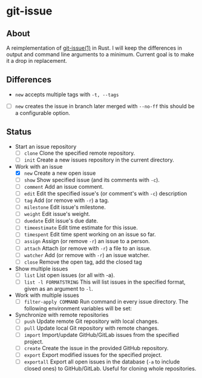 # git-issue

## About

A reimplementation of [git-issue(1)](https://github.com/dspinellis/git-issue) in
Rust. I will keep the differences in output and command line arguments to a minimum.
Current goal is to make it a drop in replacement.

## Differences

- `new` accepts multiple tags with `-t, --tags`
- [ ] `new` creates the issue in branch later merged with `--no-ff` this should
  be a configurable option.

## Status

- Start an issue repository
  - [ ] `clone` Clone the specified remote repository.
  - [ ] `init` Create a new issues repository in the current directory.

- Work with an issue
  - [x] `new` Create a new open issue
  - [ ] `show` Show specified issue (and its comments with `-c`).
  - [ ] `comment` Add an issue comment.
  - [ ] `edit` Edit the specified issue's (or comment's with `-c`) description
  - [ ] `tag` Add (or remove with `-r`) a tag.
  - [ ] `milestone` Edit issue's milestone.
  - [ ] `weight` Edit issue's weight.
  - [ ] `duedate` Edit issue's due date.
  - [ ] `timeestimate` Edit time estimate for this issue.
  - [ ] `timespent` Edit time spent working on an issue so far.
  - [ ] `assign` Assign (or remove `-r`) an issue to a person.
  - [ ] `attach` Attach (or remove with `-r`) a file to an issue.
  - [ ] `watcher` Add (or remove with `-r`) an issue watcher.
  - [ ] `close` Remove the open tag, add the closed tag

- Show multiple issues
  - [ ] `list` List open issues (or all with -a).
  - [ ]  `list -l FORMATSTRING` This will list issues in the specified format,
    given as an argument to `-l`.

- Work with multiple issues
  - [ ] `filter-apply COMMAND` Run command in every issue directory. The
    following environment variables will be set:

- Synchronize with remote repositories
  - [ ] `push` Update remote Git repository with local changes.
  - [ ] `pull` Update local Git repository with remote changes.
  - [ ] `import` Import/update GitHub/GitLab issues from the specified project.
  - [ ] `create` Create the issue in the provided GitHub repository.
  - [ ] `export` Export modified issues for the specified project.
  - [ ] `exportall` Export all open issues in the database (`-a` to include closed
    ones) to GitHub/GitLab. Useful for cloning whole repositories.
